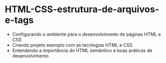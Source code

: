 <h1> HTML-CSS-estrutura-de-arquivos-e-tags </h1>
<ul>
  <li> Configurando o ambiente para o desenvolvimento de páginas HTML e CSS </li>
  <li> Criando projeto exemplo com as tecnlogias HTML e CSS </li>
  <li> Entendendo a importância do HTML semântico e boas práticas de desenvolvimento </li>
</ul>
